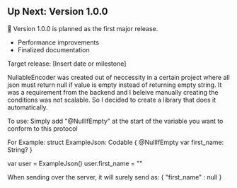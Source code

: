 ## Up Next: Version 1.0.0

🎯 Version 1.0.0 is planned as the first major release.
- Performance improvements
- Finalized documentation

Target release: [Insert date or milestone]

NullableEncoder was created out of neccessity in a certain project where all json must return null if
value is empty instead of returning empty string. It was a requirement from the backend and I beleive
manually creating the conditions was not scalable. So I decided to create a library that does it
automatically.

To use:
Simply add "@NullIfEmpty" at the start of the variable you want to conform to this protocol

For Example:
struct ExampleJson: Codable {
    @NullIfEmpty var first_name: String?
}

var user = ExampleJson()
user.first_name = ""

When sending over the server, it will surely send as:
{
  "first_name" : null
}

